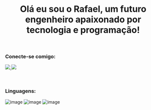 <h1 align="center"> Olá eu sou o Rafael, um futuro engenheiro apaixonado por tecnologia e programação!</h1>

<br>

<h3>Conecte-se comigo:</h3>


<div align="left">
  <a href="https://www.instagram.com/rafa_piveta/">
    <img src="https://github.com/RafaPiveta/rafaPiveta/assets/105398921/3fc3eb8b-6c7d-48e2-a71f-ecf596336f97">
  </a>
  <a href="https://www.linkedin.com/in/rafael-olivare-piveta/">
    <img src="https://github.com/RafaPiveta/rafaPiveta/assets/105398921/9173c444-0a5c-4361-9716-cf1f24c3e94a">
  </a>
</div>

<br>
<br>

<h3>Linguagens: </h3>


![image](https://github.com/RafaPiveta/rafaPiveta/assets/105398921/4708f6c5-b01b-4dcd-b94b-f43fdc71be5f) ![image](https://github.com/RafaPiveta/rafaPiveta/assets/105398921/26b31d02-cf2e-426c-902f-7dbe19d5af64) ![image](https://github.com/RafaPiveta/rafaPiveta/assets/105398921/5471b748-c280-4922-8725-50953d2491ec)


